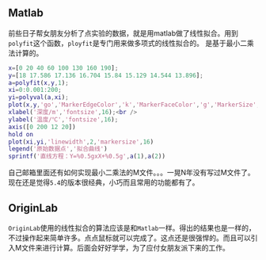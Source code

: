 
## Matlab

前些日子帮女朋友分析了点实验的数据，就是用matlab做了线性拟合。用到`polyfit`这个函数，`ployfit`是专门用来做多项式的线性拟合的。 是基于最小二乘法计算的。

```matlab
x=[0 20 40 60 100 130 160 190];
y=[18 17.586 17.136 16.704 15.84 15.129 14.544 13.896];
a=polyfit(x,y,1);
xi=0:0.001:200;
yi=polyval(a,xi);
plot(x,y,'go','MarkerEdgeColor','k','MarkerFaceColor','g','MarkerSize',6)
xlabel('深度/m','fontsize',16);<br />
ylabel('温度/℃','fontsize',16);
axis([0 200 12 20])
hold on
plot(xi,yi,'linewidth',2,'markersize',16)
legend('原始数据点','拟合曲线')
sprintf('直线方程：Y=%0.5gxX+%0.5g',a(1),a(2))
```

自己邮箱里面还有如何实现最小二乘法的M文件。。。一晃N年没有写过M文件了。现在还是觉得`5.4`的版本很经典，小巧而且常用的功能都有了。

## OriginLab

`OriginLab`使用的线性拟合的算法应该是和`Matlab`一样。得出的结果也是一样的，不过操作起来简单许多。点点鼠标就可以完成了。这点还是很强悍的。而且可以引入M文件来进行计算。后面会好好学学，为了应付女朋友派下来的工作。